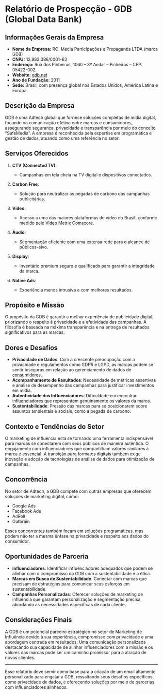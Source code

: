 # Relatório de Prospecção - GDB (Global Data Bank)

## Informações Gerais da Empresa

- **Nome da Empresa:** ROI Media Participações e Propaganda LTDA (marca GDB)
- **CNPJ:** 12.982.386/0001-63
- **Endereço:** Rua dos Pinheiros, 1060 – 3º Andar – Pinheiros – CEP: 05422-002.
- **Website:** [gdb.net](https://gdb.net)
- **Ano de Fundação:** 2011
- **Sede:** Brasil, com presença global nos Estados Unidos, América Latina e Europa.

## Descrição da Empresa

GDB é uma Adtech global que fornece soluções completas de mídia digital, focando na comunicação efetiva entre marcas e consumidores, assegurando segurança, privacidade e transparência por meio do conceito “SafeMedia”. A empresa é reconhecida pela expertise em programática e gestão de dados, atuando como uma referência no setor.

## Serviços Oferecidos

1. **CTV (Connected TV)**:
   - Campanhas em tela cheia na TV digital e dispositivos conectados.

2. **Carbon Free**:
   - Solução para neutralizar as pegadas de carbono das campanhas publicitárias.

3. **Vídeo**:
   - Acesso a uma das maiores plataformas de vídeo do Brasil, conforme medido pelo Video Metrix Comscore.

4. **Áudio**:
   - Segmentação eficiente com uma extensa rede para o alcance de públicos-alvo.

5. **Display**:
   - Inventário premium seguro e qualificado para garantir a integridade da marca.

6. **Native Ads**:
   - Experiência menos intrusiva e com melhores resultados.

## Propósito e Missão

O propósito da GDB é garantir a melhor experiência de publicidade digital, priorizando o respeito à privacidade e a efetividade das campanhas. A filosofia é baseada na máxima transparência e na entrega de resultados significativos para as marcas.

## Dores e Desafios

- **Privacidade de Dados**: Com a crescente preocupação com a privacidade e regulamentos como GDPR e LGPD, as marcas podem se sentir inseguras em relação ao gerenciamento de dados de consumidores.
- **Acompanhamento de Resultados**: Necessidade de métricas assertivas e análise de desempenho das campanhas para justificar investimentos em mídia.
- **Autenticidade dos Influenciadores**: Dificuldade em encontrar influenciadores que representem genuinamente os valores da marca.
- **Sustentabilidade**: Pressão das marcas para se posicionarem sobre assuntos ambientais e sociais, como a pegada de carbono.

## Contexto e Tendências do Setor

O marketing de influência está se tornando uma ferramenta indispensável para marcas se conectarem com seus públicos de maneira autêntica. O engajamento com influenciadores que compartilham valores similares à marca é essencial. A transição para formatos digitais também exige inovação e adoção de tecnologias de análise de dados para otimização de campanhas. 

## Concorrência

No setor de Adtech, a GDB compete com outras empresas que oferecem soluções de marketing digital, como:
- Google Ads
- Facebook Ads
- AdRoll
- Outbrain

Esses concorrentes também focam em soluções programáticas, mas podem não ter a mesma ênfase na privacidade e respeito aos dados do consumidor.

## Oportunidades de Parceria

- **Influenciadores**: Identificar influenciadores adequados que podem se alinhar com o compromisso da GDB com a sustentabilidade e a ética.
- **Marcas em Busca de Sustentabilidade**: Conectar com marcas que precisam de estratégias para comunicar seus esforços em sustentabilidade.
- **Campanhas Personalizadas**: Oferecer soluções de marketing de influência que garantam personalização e segmentação precisa, abordando as necessidades específicas de cada cliente.

## Considerações Finais

A GDB é um potencial parceiro estratégico no setor de Marketing de Influência devido à sua experiência, compromisso com privacidade e uma abordagem centrada em resultados. Uma comunicação personalizada destacando sua capacidade de alinhar influenciadores com a missão e os valores das marcas pode ser um caminho promissor para a atração de novos clientes.

---

Esse relatório deve servir como base para a criação de um email altamente personalizado para engajar a GDB, ressaltando seus desafios específicos, como privacidade de dados, e oferecendo soluções por meio de parcerias com influenciadores alinhados.